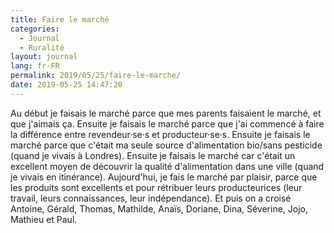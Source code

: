 ```yaml
---
title: Faire le marché
categories:
  - Journal
  - Ruralité
layout: journal
lang: fr-FR
permalink: 2019/05/25/faire-le-marche/
date: 2019-05-25 14:47:20
---
```


Au début je faisais le marché parce que mes parents faisaient le marché, et que j'aimais ça. Ensuite je faisais le marché parce que j'ai commencé à faire la différence entre revendeur·se·s et producteur·se·s. Ensuite je faisais le marché parce que c'était ma seule source d'alimentation bio/sans pesticide (quand je vivais à Londres). Ensuite je faisais le marché car c'était un excellent moyen de découvrir la qualité d'alimentation dans une ville (quand je vivais en itinérance). Aujourd'hui, je fais le marché par plaisir, parce que les produits sont excellents et pour rétribuer leurs producteurices (leur travail, leurs connaissances, leur indépendance). Et puis on a croisé Antoine, Gérald, Thomas, Mathilde, Anaïs, Doriane, Dina, Séverine, Jojo, Mathieu et Paul.
